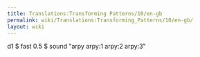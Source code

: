 ```yaml
---
title: Translations:Transforming Patterns/10/en-gb
permalink: wiki/Translations:Transforming_Patterns/10/en-gb/
layout: wiki
---
```


d1 $ fast 0.5 $ sound "arpy arpy:1 arpy:2 arpy:3"

</syntaxhighlight>
